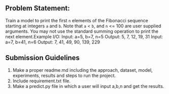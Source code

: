 ## Problem Statement: 
Train a model to print the first `n` elements of the Fibonacci sequence starting at integers `a` and `b`. Note that `a` < `b`, and `n` <= 100 are user supplied arguments. You may not use the standard summing operation to print the next element.Example I/O:
Input: a=5, b=7, n=5
Output: 5, 7, 12, 19, 31
Input: a=7, b=41, n=6
Output: 7, 41, 49, 90, 139, 229

## Submission Guidelines
1. Make a proper readme.md including the approach, dataset, model, experiments, results and steps to run the project.
2. Include requirement.txt file.
3. Make a predict.py file in which a user will input a,b,n and get the results.
